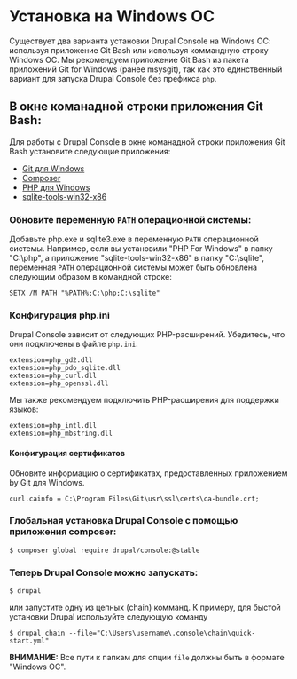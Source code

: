 # Установка на Windows ОС

Существует два варианта установки Drupal Console на Windows ОС: 
используя приложение Git Bash или используя коммандную строку Windows ОС. 
Мы рекомендуем приложение Git Bash из пакета приложений Git for Windows 
(ранее msysgit), так как это единственный вариант для запуска Drupal Console 
без префикса `php`.

## В окне команадной строки приложения Git Bash:

Для работы с Drupal Console в окне команадной строки приложения Git Bash установите следующие приложения:

* [Git для Windows](https://git-for-windows.github.io/)
* [Composer](https://github.com/composer/windows-setup)
* [PHP для Windows](http://windows.php.net/download/)
* [sqlite-tools-win32-x86](https://www.sqlite.org/download.html)

### Обновите переменную `PATH` операционной системы:

Добавьте php.exe и sqlite3.exe в переменную `PATH` операционной системы.
Например, если вы установили "PHP For Windows" в папку "C:\php", 
а приложение "sqlite-tools-win32-x86" в папку "C:\sqlite", 
переменная `PATH` операционной системы может быть обновлена следующим образом
в командной строке:

```
SETX /M PATH "%PATH%;C:\php;C:\sqlite"
```

### Конфигурация php.ini

Drupal Console зависит от следующих PHP-расширений. Убедитесь, что они подключены в файле `php.ini`.

```
extension=php_gd2.dll
extension=php_pdo_sqlite.dll
extension=php_curl.dll
extension=php_openssl.dll
```

Мы также рекомендуем подключить PHP-расширения для поддержки языков:

```
extension=php_intl.dll
extension=php_mbstring.dll
```

#### Конфигурация сертификатов

Обновите информацию о сертификатах, предоставленных приложением by Git для Windows.

```
curl.cainfo = C:\Program Files\Git\usr\ssl\certs\ca-bundle.crt;
```

### Глобальная установка Drupal Console с помощью приложения composer:

```
$ composer global require drupal/console:@stable
```

### Теперь Drupal Console можно запускать:

```
$ drupal
```

или запустите одну из цепных (chain) комманд. 
К примеру, для быстой установки Drupal используйте следующую команду

```
$ drupal chain --file="C:\Users\username\.console\chain\quick-start.yml"
```

**ВНИМАНИЕ:** Все пути к папкам для опции `file` должны быть в формате "Windows ОС".
